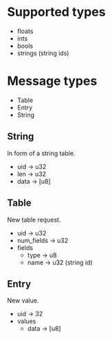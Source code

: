 # Supported types 
* floats
* ints
* bools
* strings (string ids)

# Message types
* Table
* Entry
* String

## String
In form of a string table.

* uid -> u32
* len -> u32
* data -> [u8]

## Table
New table request.

* uid -> u32
* num_fields -> u32
* fields
	* type -> u8
	* name -> u32 (string id)

## Entry
New value.

* uid -> 32
* values
	* data -> [u8]
